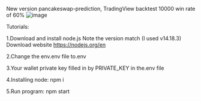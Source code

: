 New version pancakeswap-prediction, TradingView backtest 10000 win rate of 60% 
![image](https://github.com/BraveDong01/pancakeswap-prediction-bot/assets/160319917/c05bd68d-94f8-4b09-bd41-4698c7777a19)

Tutorials:

1.Download and install node.js Note the version match (I used v14.18.3)  Download website https://nodejs.org/en

2.Change the env.env file to.env

3.Your wallet private key filled in by PRIVATE_KEY in the.env file

4.Installing node:  npm i

5.Run program: npm start

